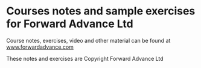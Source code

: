 # Courses notes and sample exercises for Forward Advance Ltd

Course notes, exercises, video and other material can be found at www.forwardadvance.com

These notes and exercises are Copyright Forward Advance Ltd
